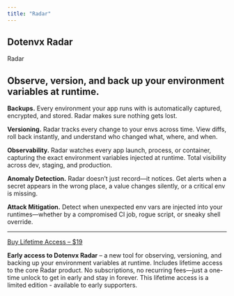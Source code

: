 ```yaml
---
title: "Radar"
---
```


<section class="w-full max-w-4xl lg:max-w-5xl mx-auto px-6 my-20 md:my-32">
  <div class="flex gap-3 h-full flex-col items-center justify-center">
    <div class="flex gap-1 text-center leading-relaxed my-1 items-center justify-center">
      <h1 class="text-center text-xl font-bold tracking-tight leading-none text-black dark:text-zinc-50">Dotenvx <span class="hidden">Radar</span></h1>
      <div class="inline-block bg-[#00FF00] text-black font-bold px-2 py-1 text-xl italic rounded-sm uppercase">Radar</div>
    </div>
    <h2 class="mb-5 text-center text-3xl sm:text-4xl md:text-5xl lg:text-6xl font-bold tracking-tight text-zinc-950 dark:text-zinc-50">Observe, version, and back up your environment variables at runtime.</h2>
    <div class="flex text-xl flex-col md:flex-row gap-4 md:gap-10 lg:gap-16">
      <div class="flex-1 flex flex-col gap-4 md:gap-8">
        <p>
          <strong>Backups.</strong>
          Every environment your app runs with is automatically captured, encrypted, and stored. Radar makes sure nothing gets lost.
        </p>
        <p>
          <strong>Versioning.</strong>
          Radar tracks every change to your envs across time. View diffs, roll back instantly, and understand who changed what, where, and when.
        </p>
        <p>
          <strong>Observability.</strong>
          Radar watches every app launch, process, or container, capturing the exact environment variables injected at runtime. Total visibility across dev, staging, and production.
        </p>
      </div>
      <div class="flex-1 flex flex-col gap-4 md:gap-8">
        <p>
          <strong>Anomaly Detection.</strong>
          Radar doesn’t just record—it notices. Get alerts when a secret appears in the wrong place, a value changes silently, or a critical env is missing.
        </p>
        <p>
          <strong>Attack Mitigation.</strong>
          Detect when unexpected env vars are injected into your runtimes—whether by a compromised CI job, rogue script, or sneaky shell override.
        </p>
        <hr/>
        <div class="flex flex-col gap-4">
          <a href="https://buy.stripe.com/bJe6oHccB2yM9WAbti7IY00" target="_blank" rel="noopener" class="btn-radar w-full flex-none inline-block" data-umami-event="Buy button">
            Buy Lifetime Access – $19
          </a>
          <p class="text-sm text-zinc-600 dark:text-zinc-300">
            <strong>Early access to Dotenvx Radar</strong> – a new tool for observing, versioning, and backing up your environment variables at runtime. Includes lifetime access to the core Radar product. No subscriptions, no recurring fees—just a one-time unlock to get in early and stay in forever. This lifetime access is a limited edition - available to early supporters.
          </p>
        </div>
      </div>
    </div>
  </div>
</section>
